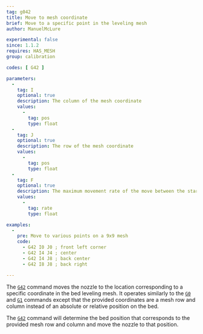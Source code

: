 ```yaml
---
tag: g042
title: Move to mesh coordinate
brief: Move to a specific point in the leveling mesh
author: ManuelMcLure

experimental: false
since: 1.1.2
requires: HAS_MESH
group: calibration

codes: [ G42 ]

parameters:
  -
    tag: I
    optional: true
    description: The column of the mesh coordinate
    values:
      -
        tag: pos
        type: float
  -
    tag: J
    optional: true
    description: The row of the mesh coordinate
    values:
      -
        tag: pos
        type: float
  -
    tag: F
    optional: true
    description: The maximum movement rate of the move between the start and end point. The feedrate set here applies to subsequent moves that omit this parameter.
    values:
      -
        tag: rate
        type: float

examples:
  -
    pre: Move to various points on a 9x9 mesh
    code:
      - G42 I0 J0 ; front left corner
      - G42 I4 J4 ; center
      - G42 I4 J8 ; back center
      - G42 I8 J8 ; back right

---
```


The [`G42`](/docs/gcode/G042.html) command moves the nozzle to the location corresponding to a specific coordinate in the bed leveling mesh. It operates similarly to the [`G0`](/docs/gcode/G000-G001.html) and [`G1`](/docs/gcode/G000-G001.html) commands except that the provided coordinates are a mesh row and column instead of an absolute or relative position on the bed.

The [`G42`](/docs/gcode/G042.html) command will determine the bed position that corresponds to the provided mesh row and column and move the nozzle to that position.
